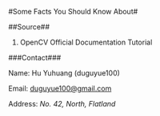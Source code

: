 #Some Facts You Should Know About#

##Source##

1. OpenCV Official Documentation Tutorial

###Contact###

Name: Hu Yuhuang (duguyue100)

Email: duguyue100@gmail.com

Address: _No. 42, North, Flatland_
